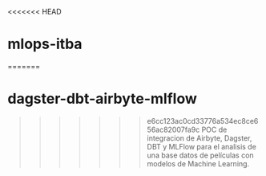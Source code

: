 <<<<<<< HEAD
# mlops-itba
=======
# dagster-dbt-airbyte-mlflow
>>>>>>> e6cc123ac0cd33776a534ec8ce656ac82007fa9c
POC de integracion de Airbyte, Dagster, DBT y MLFlow para el analisis de una base datos de películas con modelos de Machine Learning.
